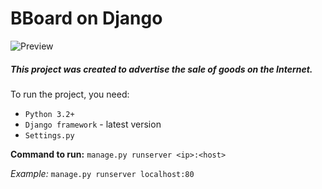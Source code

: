 # BBoard on Django

![Preview](https://i.yapx.ru/Ino9T.jpg)

##### This project was created to **advertise the sale of goods on the Internet.**

To run the project, you need:
- `Python 3.2+`
- `Django framework` - latest version
- `Settings.py`

**Command to run:** `manage.py runserver <ip>:<host>`

_Example:_ `manage.py runserver localhost:80`
